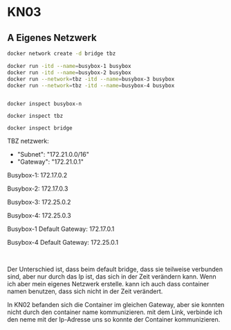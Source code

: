 # KN03

## A Eigenes Netzwerk

```bash
docker network create -d bridge tbz 
```

```bash
docker run -itd --name=busybox-1 busybox
docker run -itd --name=busybox-2 busybox
docker run --network=tbz -itd --name=busybox-3 busybox
docker run --network=tbz -itd --name=busybox-4 busybox

```

![]()

`docker inspect busybox-n`

`docker inspect tbz`

`docker inspect bridge`

TBZ netzwerk:

-  "Subnet": "172.21.0.0/16"
-  "Gateway": "172.21.0.1"

Busybox-1: 172.17.0.2

Busybox-2: 172.17.0.3

Busybox-3: 172.25.0.2

Busybox-4: 172.25.0.3

Busybox-1 Default Gateway: 172.17.0.1

Busybox-4 Default Gateway: 172.25.0.1

![]()
![]()

Der Unterschied ist, dass beim default bridge, dass sie teilweise verbunden sind, aber nur durch das Ip ist, das sich in der Zeit verändern kann. Wenn ich aber mein eigenes Netzwerk erstelle. kann ich auch dass container namen benutzen, dass sich nicht in der Zeit verändert.

In KN02 befanden sich die Container im gleichen Gateway, aber sie konnten nicht durch den container name kommunizieren. mit dem Link, verbinde ich den neme mit der Ip-Adresse uns so konnte der Container kommunizieren.
